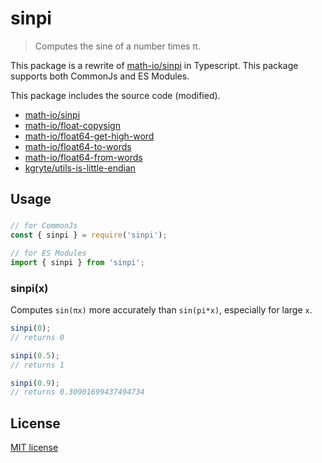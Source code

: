 sinpi
===

> Computes the sine of a number times π.

This package is a rewrite of
 [math-io/sinpi](https://github.com/math-io/sinpi)
 in Typescript.
This package supports both CommonJs and ES Modules.


This package includes the source code (modified).

- [math-io/sinpi](https://github.com/math-io/sinpi)
- [math-io/float-copysign](https://github.com/math-io/float64-copysign)
- [math-io/float64-get-high-word](https://github.com/math-io/float64-get-high-word)
- [math-io/float64-to-words](https://github.com/math-io/float64-to-words)
- [math-io/float64-from-words](https://github.com/math-io/float64-from-words)
- [kgryte/utils-is-little-endian](https://github.com/kgryte/utils-is-little-endian)


## Usage

### 
``` javascript
// for CommonJs
const { sinpi } = require('sinpi');

// for ES Modules
import { sinpi } from 'sinpi';
```

### sinpi(x)

Computes `sin(πx)` more accurately than `sin(pi*x)`, especially for large `x`.


``` javascript
sinpi(0);
// returns 0

sinpi(0.5);
// returns 1

sinpi(0.9);
// returns 0.30901699437494734
```

## License

[MIT license](http://opensource.org/licenses/MIT)



